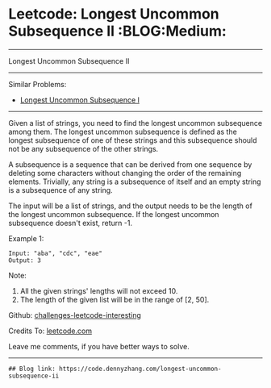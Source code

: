 
# Leetcode: Longest Uncommon Subsequence II     :BLOG:Medium:

---

Longest Uncommon Subsequence II  

---

Similar Problems:  

-   [Longest Uncommon Subsequence I](https://code.dennyzhang.com/longest-uncommon-subsequence-i)

---

Given a list of strings, you need to find the longest uncommon subsequence among them. The longest uncommon subsequence is defined as the longest subsequence of one of these strings and this subsequence should not be any subsequence of the other strings.  

A subsequence is a sequence that can be derived from one sequence by deleting some characters without changing the order of the remaining elements. Trivially, any string is a subsequence of itself and an empty string is a subsequence of any string.  

The input will be a list of strings, and the output needs to be the length of the longest uncommon subsequence. If the longest uncommon subsequence doesn't exist, return -1.  

Example 1:  

    Input: "aba", "cdc", "eae"
    Output: 3

Note:  

1.  All the given strings' lengths will not exceed 10.
2.  The length of the given list will be in the range of [2, 50].

Github: [challenges-leetcode-interesting](https://github.com/DennyZhang/challenges-leetcode-interesting/tree/master/problems/longest-uncommon-subsequence-ii)  

Credits To: [leetcode.com](https://leetcode.com/problems/longest-uncommon-subsequence-ii/description/)  

Leave me comments, if you have better ways to solve.  

---

    ## Blog link: https://code.dennyzhang.com/longest-uncommon-subsequence-ii

